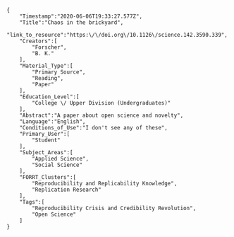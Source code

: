 
    {
        "Timestamp":"2020-06-06T19:33:27.577Z",
        "Title":"Chaos in the brickyard",
        "link_to_resource":"https:\/\/doi.org\/10.1126\/science.142.3590.339",
        "Creators":[
            "Forscher",
            "B. K."
        ],
        "Material_Type":[
            "Primary Source",
            "Reading",
            "Paper"
        ],
        "Education_Level":[
            "College \/ Upper Division (Undergraduates)"
        ],
        "Abstract":"A paper about open science and novelty",
        "Language":"English",
        "Conditions_of_Use":"I don't see any of these",
        "Primary_User":[
            "Student"
        ],
        "Subject_Areas":[
            "Applied Science",
            "Social Science"
        ],
        "FORRT_Clusters":[
            "Reproducibility and Replicability Knowledge",
            "Replication Research"
        ],
        "Tags":[
            "Reproducibility Crisis and Credibility Revolution",
            "Open Science"
        ]
    }
